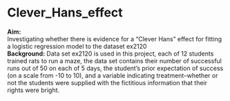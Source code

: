 # Clever_Hans_effect
<b>Aim:</b> <br>Investigating whether there is evidence for a “Clever Hans” effect for fitting a logistic regression model to the dataset ex2120
<br>
<b>Background:</b> Data set ex2120 is used in this project, each of 12 students trained rats to run a maze, the data set contains their number of successful runs out of 50 on each of 5 days, the student’s prior expectation of success (on a scale from -10 to 10), and a variable indicating treatment–whether or not the students were supplied with the fictitious information that their rights were bright.

